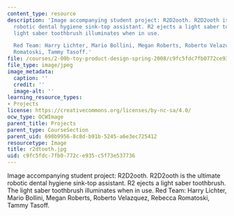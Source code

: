 ```yaml
---
content_type: resource
description: 'Image accompanying student project: R2D2ooth. R2D2ooth is the ultimate
  robotic dental hygiene sink-top assistant. R2 ejects a light saber toothbrush. The
  light saber toothbrush illuminates when in use.

  Red Team: Harry Lichter, Mario Bollini, Megan Roberts, Roberto Velazquez, Rebecca
  Romatoski, Tammy Tasoff.'
file: /courses/2-00b-toy-product-design-spring-2008/c9fc5fdc7fb0772ce935c5f73e537736_r2dtooth.jpg
file_type: image/jpeg
image_metadata:
  caption: ''
  credit: ''
  image-alt: ''
learning_resource_types:
- Projects
license: https://creativecommons.org/licenses/by-nc-sa/4.0/
ocw_type: OCWImage
parent_title: Projects
parent_type: CourseSection
parent_uid: 690b9956-8c8d-b91b-5245-a6e3ec725412
resourcetype: Image
title: r2dtooth.jpg
uid: c9fc5fdc-7fb0-772c-e935-c5f73e537736
---
```

Image accompanying student project: R2D2ooth. R2D2ooth is the ultimate robotic dental hygiene sink-top assistant. R2 ejects a light saber toothbrush. The light saber toothbrush illuminates when in use.
Red Team: Harry Lichter, Mario Bollini, Megan Roberts, Roberto Velazquez, Rebecca Romatoski, Tammy Tasoff.